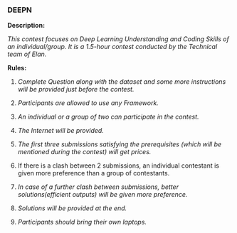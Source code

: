 ### DEEPN

**Description:**

  *This contest focuses on Deep Learning Understanding and Coding Skills of an individual/group. It is a 1.5-hour contest conducted by the Technical team of Elan.*

**Rules:**

1. *Complete Question along with the dataset and some more instructions will be provided just before the contest.*

2. *Participants are allowed to use any Framework.*

3. *An individual or a group of two can participate in the contest.*

4. *The Internet will be provided.*

5. *The first three submissions satisfying the prerequisites (which will be mentioned during the contest) will get prices.*

6. If there is a clash between 2 submissions, an individual contestant is given more preference than a group of contestants.

7. *In case of a further clash between submissions, better solutions(efficient outputs) will be given more preference.*

8. *Solutions will be provided at the end.*

9. *Participants should bring their own laptops.*
